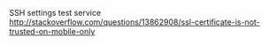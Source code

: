 SSH settings test service   
http://stackoverflow.com/questions/13862908/ssl-certificate-is-not-trusted-on-mobile-only